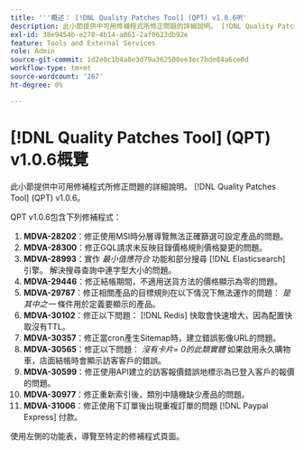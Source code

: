 ```yaml
---
title: '''概述： [!DNL Quality Patches Tool] (QPT) v1.0.6呎'
description: 此小節提供中可用修補程式所修正問題的詳細說明。 [!DNL Quality Patches Tool] (QPT) v1.0.6。
exl-id: 38e9454b-e278-4b14-a861-2af0623db92e
feature: Tools and External Services
role: Admin
source-git-commit: 1d2e0c1b4a8e3d79a362500ee3ec7bde84a6ce0d
workflow-type: tm+mt
source-wordcount: '267'
ht-degree: 0%

---
```


# [!DNL Quality Patches Tool] (QPT) v1.0.6概覽

此小節提供中可用修補程式所修正問題的詳細說明。 [!DNL Quality Patches Tool] (QPT) v1.0.6。

QPT v1.0.6包含下列修補程式：

1. **MDVA-28202**：修正使用MSI時分層導覽無法正確篩選可設定產品的問題。
1. **MDVA-28300**：修正GQL請求未反映目錄價格規則價格變更的問題。
1. **MDVA-28993**：實作 *最小值應符合* 功能和部分搜尋 [!DNL Elasticsearch] 引擎。 解決搜尋查詢中連字型大小的問題。
1. **MDVA-29446**：修正結帳期間，不適用送貨方法的價格顯示為零的問題。
1. **MDVA-29787**：修正相關產品的目標規則在以下情況下無法運作的問題： *是其中之一* 條件用於定義要顯示的產品。
1. **MDVA-30102**：修正以下問題： [!DNL Redis] 快取會快速增大，因為配置快取沒有TTL。
1. **MDVA-30357**：修正當cron產生Sitemap時，建立錯誤影像URL的問題。
1. **MDVA-30565**：修正以下問題： *沒有卡片= 0的此類實體* 如果啟用永久購物車，店面結帳時會顯示訪客客戶的錯誤。
1. **MDVA-30599**：修正使用API建立的訪客報價錯誤地標示為已登入客戶的報價的問題。
1. **MDVA-30977**：修正重新索引後，類別中隨機缺少產品的問題。
1. **MDVA-31006**：修正使用下訂單後出現重複訂單的問題 [!DNL Paypal Express] 付款。

使用左側的功能表，導覽至特定的修補程式頁面。
